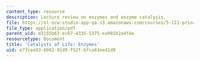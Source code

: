 ```yaml
---
content_type: resource
description: Lecture review on enzymes and enzyme catalysis.
file: https://ol-ocw-studio-app-qa.s3.amazonaws.com/courses/5-111-principles-of-chemical-science-fall-2008/e77cea93680291d0f52fbfca03eed1d9_bioex_lect35.pdf
file_type: application/pdf
parent_uid: d3155b63-ec67-4335-5375-ea901b2a4f4e
resourcetype: Document
title: 'Catalysts of Life: Enzymes'
uid: e77cea93-6802-91d0-f52f-bfca03eed1d9
---
```


